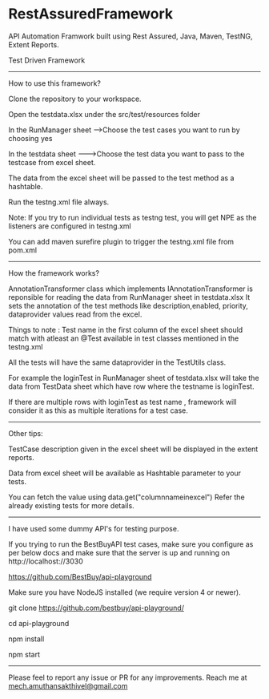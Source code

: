 # RestAssuredFramework 

API Automation Framwork built using Rest Assured, Java, Maven, TestNG, Extent Reports.

Test Driven Framework

****************************************************************************

How to use this framework?

Clone the repository to your workspace.

Open the testdata.xlsx under the src/test/resources folder

In the RunManager sheet -->Choose the test cases you want to run by choosing yes

In the testdata sheet --->Choose the test data you want to pass to the testcase from excel sheet.

The data from the excel sheet will be passed to the test method as a hashtable.

Run the testng.xml file always.

Note: If you try to run individual tests as testng test, you will get NPE as the listeners are configured in testng.xml

You can add maven surefire plugin to trigger the testng.xml file from pom.xml

******************************************************************************
How the framework works?

AnnotationTransformer class which implements IAnnotationTransformer is reponsible for reading the data from RunManager sheet in testdata.xlsx It sets the annotation of the test methods like description,enabled, priority, dataprovider values read from the excel.

Things to note : Test name in the first column of the excel sheet should match with atleast an @Test available in test classes mentioned in the testng.xml

All the tests will have the same dataprovider in the TestUtils class.

For example the loginTest in RunManager sheet of testdata.xlsx will take the data from TestData sheet which have row where the testname is loginTest. 

If there are multiple rows with loginTest as test name , framework will consider it as this as multiple iterations for a test case.


******************************************************************************
Other tips:

TestCase description given in the excel sheet will be displayed in the extent reports.

Data from excel sheet will be available as Hashtable parameter to your tests. 

You can fetch the value using data.get("columnnameinexcel") Refer the already existing tests for more details.

*******************************************************************************

I have used some dummy API's for testing purpose. 

If you trying to run the BestBuyAPI test cases, make sure you configure as per below docs and make sure that the server is up and running on http://localhost://3030

https://github.com/BestBuy/api-playground

Make sure you have NodeJS installed (we require version 4 or newer).

git clone https://github.com/bestbuy/api-playground/

cd api-playground

npm install

npm start


******************************************************************************

Please feel to report any issue or PR for any improvements. Reach me at mech.amuthansakthivel@gmail.com
